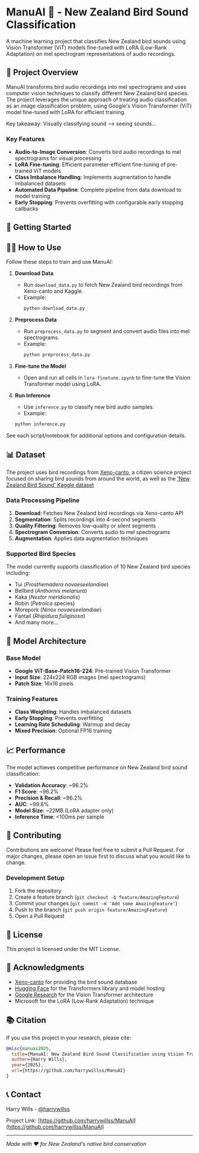 # ManuAI 🦜 - New Zealand Bird Sound Classification

A machine learning project that classifies New Zealand bird sounds using Vision Transformer (ViT) models fine-tuned with LoRA (Low-Rank Adaptation) on mel spectrogram representations of audio recordings.

## 🎯 Project Overview

ManuAI transforms bird audio recordings into mel spectrograms and uses computer vision techniques to classify different New Zealand bird species. The project leverages the unique approach of treating audio classification as an image classification problem, using Google's Vision Transformer (ViT) model fine-tuned with LoRA for efficient training.

Key takeaway: Visually classifying sound --> seeing sounds...

### Key Features

- **Audio-to-Image Conversion**: Converts bird audio recordings to mel spectrograms for visual processing
- **LoRA Fine-tuning**: Efficient parameter-efficient fine-tuning of pre-trained ViT models
- **Class Imbalance Handling**: Implements augmentation to handle imbalanced datasets
- **Automated Data Pipeline**: Complete pipeline from data download to model training
- **Early Stopping**: Prevents overfitting with configurable early stopping callbacks

## 🚀 Getting Started

## 🧑‍💻 How to Use

Follow these steps to train and use ManuAI:

1. **Download Data**
   - Run `download_data.py` to fetch New Zealand bird recordings from Xeno-canto and Kaggle.
   - Example:
     ```bash
     python download_data.py
     ```

2. **Preprocess Data**
   - Run `preprocess_data.py` to segment and convert audio files into mel spectrograms.
   - Example:
     ```bash
     python preprocess_data.py
     ```

3. **Fine-tune the Model**
   - Open and run all cells in `lora-finetune.ipynb` to fine-tune the Vision Transformer model using LoRA.

4. **Run Inference**
   - Use `inference.py` to classify new bird audio samples.
   - Example:
   ```bash
   python inference.py
   ```
   
See each script/notebook for additional options and configuration details.

## 📊 Dataset

The project uses bird recordings from [Xeno-canto](https://xeno-canto.org/), a citizen science project focused on sharing bird sounds from around the world, as well as the ['New Zealand Bird Sound' Kaggle dataset](https://www.kaggle.com/datasets/ollypowell/new-zealand-bird-sound/data?select=DOC_001_Tier1) 

### Data Processing Pipeline

1. **Download**: Fetches New Zealand bird recordings via Xeno-canto API
2. **Segmentation**: Splits recordings into 4-second segments
3. **Quality Filtering**: Removes low-quality or silent segments
4. **Spectrogram Conversion**: Converts audio to mel spectrograms
5. **Augmentation**: Applies data augmentation techniques

### Supported Bird Species

The model currently supports classification of 10 New Zealand bird species including:
- Tui (*Prosthemadera novaeseelandiae*)
- Bellbird (*Anthornis melanura*)
- Kaka (*Nestor meridionalis*)
- Robin (*Petroica* species)
- Morepork (*Ninox novaeseelandiae*)
- Fantail (*Rhipidura fuliginosa*)
- And many more...

## 🤖 Model Architecture

### Base Model
- **Google ViT-Base-Patch16-224**: Pre-trained Vision Transformer
- **Input Size**: 224x224 RGB images (mel spectrograms)
- **Patch Size**: 16x16 pixels

### Training Features
- **Class Weighting**: Handles imbalanced datasets
- **Early Stopping**: Prevents overfitting
- **Learning Rate Scheduling**: Warmup and decay
- **Mixed Precision**: Optional FP16 training

## 📈 Performance

The model achieves competitive performance on New Zealand bird sound classification:

- **Validation Accuracy**: ~96.2%
- **F1 Score**: ~96.2%
- **Precision & Recall**: ~96.2%
- **AUC**: ~99.8%
- **Model Size**: ~22MB (LoRA adapter only)
- **Inference Time**: <100ms per sample

## 🤝 Contributing

Contributions are welcome! Please feel free to submit a Pull Request. For major changes, please open an issue first to discuss what you would like to change.

### Development Setup

1. Fork the repository
2. Create a feature branch (`git checkout -b feature/AmazingFeature`)
3. Commit your changes (`git commit -m 'Add some AmazingFeature'`)
4. Push to the branch (`git push origin feature/AmazingFeature`)
5. Open a Pull Request

## 📝 License

This project is licensed under the MIT License.

## 🙏 Acknowledgments

- [Xeno-canto](https://xeno-canto.org/) for providing the bird sound database
- [Hugging Face](https://huggingface.co/) for the Transformers library and model hosting
- [Google Research](https://github.com/google-research/vision_transformer) for the Vision Transformer architecture
- Microsoft for the LoRA (Low-Rank Adaptation) technique

## 📚 Citation

If you use this project in your research, please cite:

```bibtex
@misc{manuai2025,
  title={ManuAI: New Zealand Bird Sound Classification using Vision Transformers},
  author={Harry Wills},
  year={2025},
  url={https://github.com/harrywillss/ManuAI}
}
```

## 📞 Contact

Harry Wills - [@harrywillss](https://github.com/harrywillss)

Project Link: [https://github.com/harrywillss/ManuAI](https://github.com/harrywillss/ManuAI)

---

*Made with ❤️ for New Zealand's native bird conservation*
